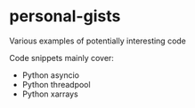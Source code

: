# personal-gists
Various examples of potentially interesting code

Code snippets mainly cover:
* Python asyncio
* Python threadpool
* Python xarrays
